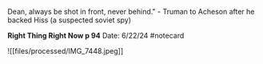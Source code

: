 Dean, always be shot in front, never behind." - Truman to Acheson after he backed Hiss (a suspected soviet spy)


**Right Thing Right Now p 94** 
Date: 6/22/24
 #notecard

![[files/processed/IMG_7448.jpeg]]
